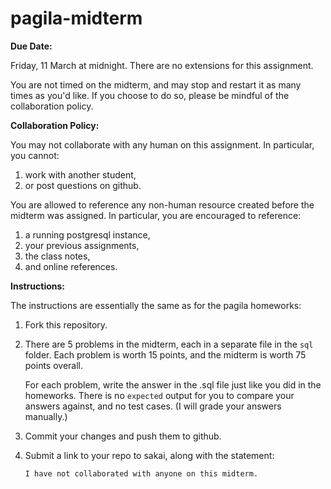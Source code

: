 # pagila-midterm

**Due Date:**

Friday, 11 March at midnight.
There are no extensions for this assignment.

You are not timed on the midterm, and may stop and restart it as many times as you'd like.
If you choose to do so, please be mindful of the collaboration policy.

**Collaboration Policy:**

You may not collaborate with any human on this assignment.
In particular, you cannot:
1. work with another student,
1. or post questions on github.

You are allowed to reference any non-human resource created before the midterm was assigned.
In particular, you are encouraged to reference:
1. a running postgresql instance,
1. your previous assignments,
1. the class notes,
1. and online references.

**Instructions:**

The instructions are essentially the same as for the pagila homeworks:

1. Fork this repository.

1. There are 5 problems in the midterm, each in a separate file in the `sql` folder.
   Each problem is worth 15 points, and the midterm is worth 75 points overall.

   For each problem, write the answer in the .sql file just like you did in the homeworks.
   There is no `expected` output for you to compare your answers against, and no test cases.
   (I will grade your answers manually.)

1. Commit your changes and push them to github.

1. Submit a link to your repo to sakai, along with the statement:
   ```
   I have not collaborated with anyone on this midterm.
   ```

